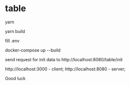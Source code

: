 # table

yarn

yarn build

fill .env

docker-compose up --build

send request for init data to http://localhost:8080/table/init

http://localhost:3000 - client;
http://localhost:8080 - server;

Good luck
